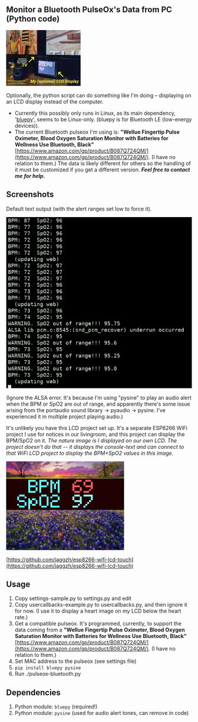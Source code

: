 ## Monitor a Bluetooth PulseOx's Data from PC (Python code)

<img src='img/photo-of-lcd.png' width='40%'>

Optionally, the python script can do something like I'm doing &ndash;
displaying on an LCD display instead of the computer.

* Currently this possibly only runs in Linux, as its main
dependency, '[bluepy](https://github.com/IanHarvey/bluepy)', seems to be Linux-only.
(bluepy is for Bluetooth LE (low-energy devices)).
* The current Bluetooth pulseox I'm using is: **"Wellue Fingertip Pulse Oximeter, Blood Oxygen Saturation Monitor with Batteries for Wellness Use Bluetooth, Black"** [https://www.amazon.com/gp/product/B087Q724QM/](https://www.amazon.com/gp/product/B087Q724QM/).  (I have no relation to them.)  The data is likely different for others so the handling of it must be customized if you get a different version.  ***Feel free to contact me for help.***


## Screenshots

Default text output (with the alert ranges set low to force it).

![Text console display](img/text-output.png)

(Ignore the ALSA error. It's because I'm using "pysine" to play
an audio alert when the BPM or SpO2 are out of range, and
apparently there's some issue arising from the portaudio
sound library -> pyaudio -> pysine. I've experienced
it in multiple project playing audio.)

It's unlikely you have this LCD project set up. It's a separate
ESP8266 WiFi project I use for notices in our livingroom, and
this project can display the BPM/SpO2 on it. *The nature image
is I displayed on our own LCD. The project doesn't do that --
it displays the console-text and can connect to that WiFi
LCD project to display the BPM+SpO2 values in this image.*

![External (extra) LCD Display, if Available)](img/lcd-display.jpg)

[https://github.com/jaggzh/esp8266-wifi-lcd-touch](https://github.com/jaggzh/esp8266-wifi-lcd-touch)

## Usage

1. Copy settings-sample.py to settings.py and edit
1. Copy usercallbacks-example.py to usercallbacks.py, and then ignore it for now. (I use it to display a heart image on my LCD below the heart rate.)
1. Get a compatible pulseox. It's programmed, currently, to support the data coming from a **"Wellue Fingertip Pulse Oximeter, Blood Oxygen Saturation Monitor with Batteries for Wellness Use Bluetooth, Black"** [https://www.amazon.com/gp/product/B087Q724QM/](https://www.amazon.com/gp/product/B087Q724QM/).  (I have no relation to them.)
1. Set MAC address to the pulseox (see settings file)
1. `pip install bluepy pysine`
1. Run ./pulseox-bluetooth.py

## Dependencies

1. Python module: `bluepy` (required!)
1. Python module: `pysine` (used for audio alert tones, can remove in code)
